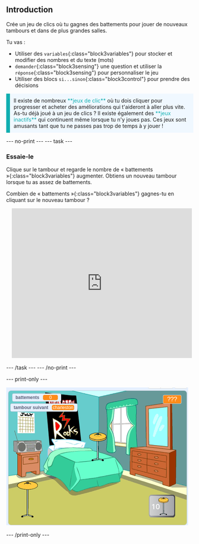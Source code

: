 ## Introduction

Crée un jeu de clics où tu gagnes des battements pour jouer de nouveaux tambours et dans de plus grandes salles.

Tu vas :
+ Utiliser des `variables`{:class="block3variables"} pour stocker et modifier des nombres et du texte (mots)
+ `demander`{:class="block3sensing"} une question et utiliser la `réponse`{:class="block3sensing"} pour personnaliser le jeu
+ Utiliser des blocs `si...sinon`{:class="block3control"} pour prendre des décisions

<p style="border-left: solid; border-width:10px; border-color: #0faeb0; background-color: aliceblue; padding: 10px;">
Il existe de nombreux <span style="color: #0faeb0">**jeux de clic**</span> où tu dois cliquer pour progresser et acheter des améliorations qui t'aideront à aller plus vite. As-tu déjà joué à un jeu de clics ? Il existe également des <span style="color: #0faeb0">**jeux inactifs**</span> qui continuent même lorsque tu n'y joues pas. Ces jeux sont amusants tant que tu ne passes pas trop de temps à y jouer !</p>

--- no-print ---
--- task ---

### Essaie-le
<div style="display: flex; flex-wrap: wrap">
<div style="flex-basis: 175px; flex-grow: 1">  
Clique sur le tambour et regarde le nombre de « battements »{:class="block3variables"} augmenter. Obtiens un nouveau tambour lorsque tu as assez de battements. 

Combien de « battements »{:class="block3variables"} gagnes-tu en cliquant sur le nouveau tambour ?
</div>
<div class="scratch-preview" style="margin-left: 15px;">
  <iframe allowtransparency="true" width="485" height="402" src="https://scratch.mit.edu/projects/embed/707230907/?autostart=false" frameborder="0"></iframe>
</div>
</div>

--- /task ---
--- /no-print ---

--- print-only ---

![Projet terminé](images/showcase_static.png)

--- /print-only ---
